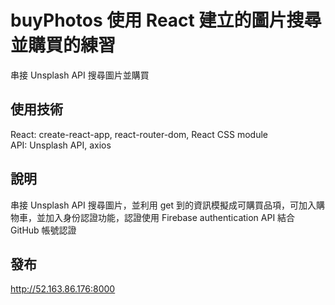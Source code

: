 # buyPhotos 使用 React 建立的圖片搜尋並購買的練習

串接 Unsplash API 搜尋圖片並購買

## 使用技術

React: create-react-app, react-router-dom, React CSS module<br>
API: Unsplash API, axios

## 說明

串接 Unsplash API 搜尋圖片，並利用 get 到的資訊模擬成可購買品項，可加入購物車，並加入身份認證功能，認證使用 Firebase authentication API 結合 GitHub 帳號認證

## 發布

http://52.163.86.176:8000
